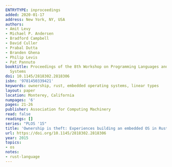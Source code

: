 ```yaml
---
ENTRYTYPE: inproceedings
added: 2020-01-17
address: New York, NY, USA
authors:
- Amit Levy
- Michael P. Andersen
- Bradford Campbell
- David Culler
- Prabal Dutta
- Branden Ghena
- Philip Levis
- Pat Pannuto
booktitle: Proceedings of the 8th Workshop on Programming Languages and Operating
  Systems
doi: 10.1145/2818302.2818306
isbn: '9781450339421'
keywords: ownership, rust, embedded operating systems, linear types
layout: paper
location: Monterey, California
numpages: '6'
pages: 21-26
publisher: Association for Computing Machinery
read: false
readings: []
series: "PLOS '15"
title: 'Ownership is theft: Experiences building an embedded OS in Rust'
url: https://doi.org/10.1145/2818302.2818306
year: 2015
topics:
- os
notes:
- rust-language
---
```


